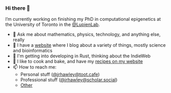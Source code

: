 ### Hi there 👋

I’m currently working on finishing my PhD in computational epigenetics at the University of Toronto in the [@LupienLab](https://github.com/LupienLab).

- 💬 Ask me about mathematics, physics, technology, and anything else, really
- 🔭 I have a [website](https://jrhawley.ca) where I blog about a variety of things, mostly science and bioinformatics
- 👯 I'm getting into developing in Rust, thinking about the IndieWeb
- 🍴 I like to cook and bake, and have my [recipes on my website](https://jrhawley.ca/recipes/)
- 📫 How to reach me:
  - Personal stuff ([@jrhawley@toot.cafe](https://toot.cafe/@jrhawley))
  - Professional stuff ([@jrhawley@scholar.social](https://scholar.social/@jrhawley))
  - [Other](https://keyoxide.org/9E9E188E5D9056038C844A6528DE9439BBB5C3DA)

